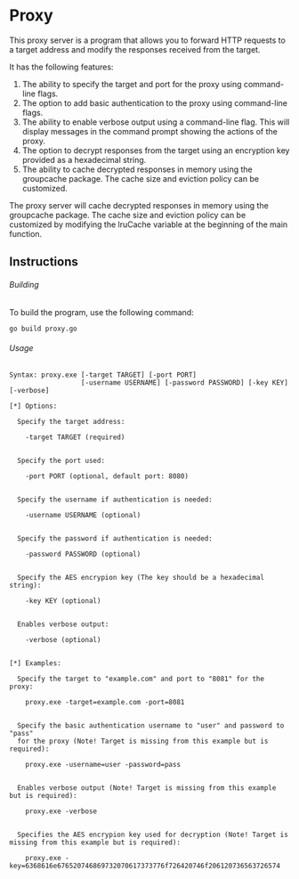 # Proxy

This proxy server is a program that allows you to forward HTTP requests to a target address and modify the responses received from the target.

It has the following features:

1. The ability to specify the target and port for the proxy using command-line flags.
2. The option to add basic authentication to the proxy using command-line flags.
3. The ability to enable verbose output using a command-line flag. This will display messages in the command prompt showing the actions of the proxy.
4. The option to decrypt responses from the target using an encryption key provided as a hexadecimal string.
5. The ability to cache decrypted responses in memory using the groupcache package. The cache size and eviction policy can be customized.

The proxy server will cache decrypted responses in memory using the groupcache package. 
The cache size and eviction policy can be customized by modifying the lruCache variable at the beginning of the main function.

## Instructions

###### Building

To build the program, use the following command:

```
go build proxy.go
```

###### Usage

```
Syntax: proxy.exe [-target TARGET] [-port PORT] 
                  [-username USERNAME] [-password PASSWORD] [-key KEY] [-verbose]

[*] Options:

  Specify the target address:
  
    -target TARGET (required)
    
    
  Specify the port used:
  
    -port PORT (optional, default port: 8080)       
    
    
  Specify the username if authentication is needed:
  
    -username USERNAME (optional)              
    
    
  Specify the password if authentication is needed:
  
    -password PASSWORD (optional)           
  
  
  Specify the AES encrypion key (The key should be a hexadecimal string):
  
    -key KEY (optional)         
    
    
  Enables verbose output:
  
    -verbose (optional)                             


[*] Examples:

  Specify the target to "example.com" and port to "8081" for the proxy:
  
    proxy.exe -target=example.com -port=8081        
    
    
  Specify the basic authentication username to "user" and password to "pass" 
  for the proxy (Note! Target is missing from this example but is required):
  
    proxy.exe -username=user -password=pass         
    
    
  Enables verbose output (Note! Target is missing from this example but is required):
  
    proxy.exe -verbose                          
    
    
  Specifies the AES encrypion key used for decryption (Note! Target is missing from this example but is required):
  
    proxy.exe -key=6368616e676520746869732070617373776f726420746f206120736563726574
               
               
```
